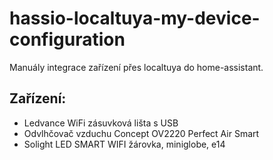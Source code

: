 # hassio-localtuya-my-device-configuration
Manuály integrace zařízení přes localtuya do home-assistant.

## Zařízení: 

  - Ledvance WiFi zásuvková lišta s USB
  - Odvlhčovač vzduchu Concept OV2220 Perfect Air Smart
  - Solight LED SMART WIFI žárovka, miniglobe, e14
